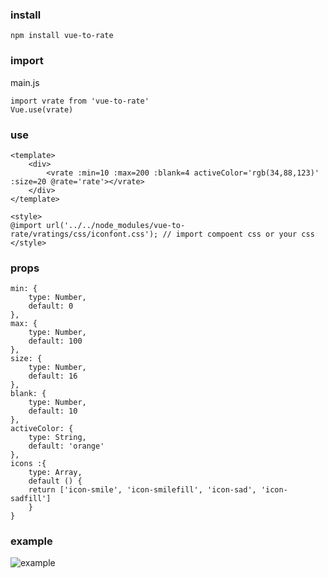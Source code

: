 ### install
    npm install vue-to-rate

### import
main.js

    import vrate from 'vue-to-rate'
    Vue.use(vrate)


### use
    <template>
        <div>
            <vrate :min=10 :max=200 :blank=4 activeColor='rgb(34,88,123)' :size=20 @rate='rate'></vrate>
        </div>
    </template>

    <style>
    @import url('../../node_modules/vue-to-rate/vratings/css/iconfont.css'); // import compoent css or your css
    </style>
### props
    min: {
        type: Number,
        default: 0
    },
    max: {
        type: Number,
        default: 100
    },
    size: {
        type: Number,
        default: 16
    },
    blank: {
        type: Number,
        default: 10
    },
    activeColor: {
        type: String,
        default: 'orange'
    },
    icons :{
        type: Array,
        default () {
        return ['icon-smile', 'icon-smilefill', 'icon-sad', 'icon-sadfill']
        }
    }

### example
![example](http://i4.buimg.com/1949/645aabea902bac37.gif)
